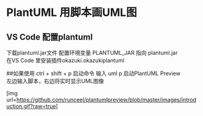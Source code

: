 # PlantUML 用脚本画UML图

## VS Code 配置plantuml
下载plantuml.jar文件
配置环境变量 PLANTUML_JAR 指向 plantuml.jar  
在VS Code 里安装插件okazuki.okazukiplantuml

##如果使用 
ctrl + shift + p 启动命令 输入 uml p 启动PlantUML Preview  
左边输入脚本，右边将实时显示UML图像

[img url=https://github.com/runceel/plantumlpreview/blob/master/images/introduction.gif?raw=true]
